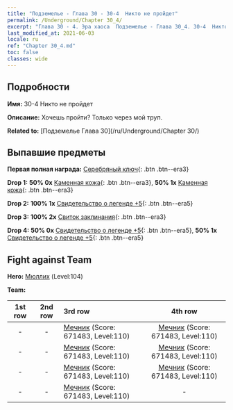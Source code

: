 ```yaml
---
title: "Подземелье - Глава 30 - 30-4  Никто не пройдет"
permalink: /Underground/Chapter 30_4/
excerpt: "Глава 30 - 4. Эра хаоса  Подземелье - Глава 30_4. 30-4  Никто не пройдет"
last_modified_at: 2021-06-03
locale: ru
ref: "Chapter 30_4.md"
toc: false
classes: wide
---
```


## Подробности

 **Имя:** 30-4  Никто не пройдет

 **Описание:**       Хочешь пройти? Только через мой труп.

 **Related to:** [Подземелье Глава 30](/ru/Underground/Chapter 30/)

## Выпавшие предметы

 **Первая полная награда:** [Серебряный ключ](/ItemsRU/con_693/){: .btn .btn--era3}

 **Drop 1:** **50% 0x** [Каменная кожа](/ItemsRU/her_452/){: .btn .btn--era3}, **50% 1x** [Каменная кожа](/ItemsRU/her_452/){: .btn .btn--era3}

 **Drop 2:** **100% 1x** [Свидетельство о легенде +5](/ItemsRU/mat_102/){: .btn .btn--era5}

 **Drop 3:** **100% 2x** [Свиток заклинания](/ItemsRU/con_694/){: .btn .btn--era3}

 **Drop 4:** **50% 0x** [Свидетельство о легенде +5](/ItemsRU/mat_102/){: .btn .btn--era5}, **50% 1x** [Свидетельство о легенде +5](/ItemsRU/mat_102/){: .btn .btn--era5}


## Fight against Team
 **Hero:** [Мюллих](/ru/heroes/Mullich/) (Level:104)

 **Team:**


  | 1st row | 2nd row | 3rd row | 4th row |
  |:----:|:----:|:----|:----:|
  | - | - | [Мечник](/ru/units/Swordsman/) (Score: 671483, Level:110)  | [Мечник](/ru/units/Swordsman/) (Score: 671483, Level:110)  |
  | - | - | [Мечник](/ru/units/Swordsman/) (Score: 671483, Level:110)  | [Мечник](/ru/units/Swordsman/) (Score: 671483, Level:110)  |
  | - | - | [Мечник](/ru/units/Swordsman/) (Score: 671483, Level:110)  | [Мечник](/ru/units/Swordsman/) (Score: 671483, Level:110)  |
  | - | - | [Мечник](/ru/units/Swordsman/) (Score: 671483, Level:110)  | - |


